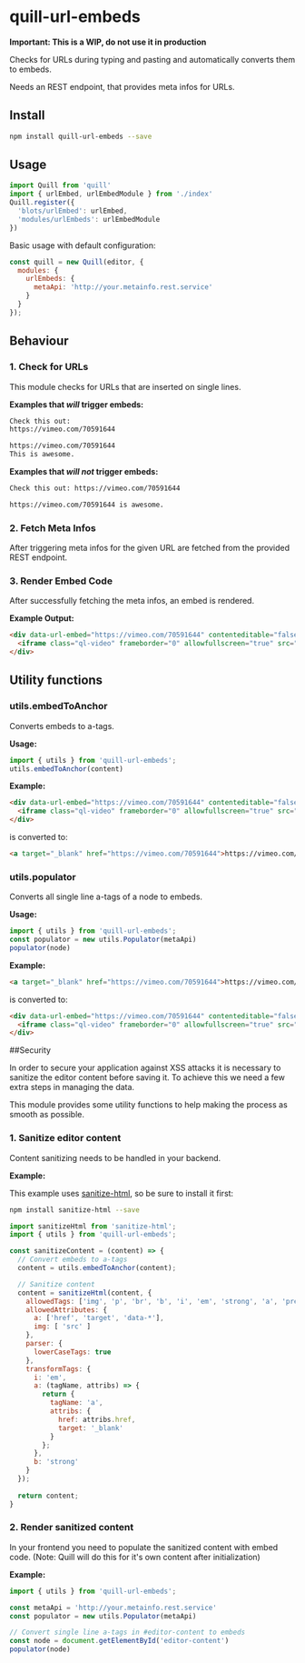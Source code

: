 # quill-url-embeds

**Important: This is a WIP, do not use it in production**

Checks for URLs during typing and pasting and automatically converts them to embeds.

Needs an REST endpoint, that provides meta infos for URLs.

## Install

```bash
npm install quill-url-embeds --save
```

## Usage

```javascript
import Quill from 'quill'
import { urlEmbed, urlEmbedModule } from './index'
Quill.register({
  'blots/urlEmbed': urlEmbed,
  'modules/urlEmbeds': urlEmbedModule
})
```

Basic usage with default configuration:

```javascript
const quill = new Quill(editor, {
  modules: {
    urlEmbeds: {
      metaApi: 'http://your.metainfo.rest.service'
    }
  }
});
```

## Behaviour

### 1. Check for URLs

This module checks for URLs that are inserted on single lines.

**Examples that *will* trigger embeds:**

```html
Check this out:
https://vimeo.com/70591644
```

```html
https://vimeo.com/70591644
This is awesome.
```

**Examples that *will not* trigger embeds:**
```html
Check this out: https://vimeo.com/70591644
```
```html
https://vimeo.com/70591644 is awesome.
```

### 2. Fetch Meta Infos

After triggering meta infos for the given URL are fetched from the provided REST endpoint.

### 3. Render Embed Code

After successfully fetching the meta infos, an embed is rendered.

**Example Output:**
```html
<div data-url-embed="https://vimeo.com/70591644" contenteditable="false">
  <iframe class="ql-video" frameborder="0" allowfullscreen="true" src="https://player.vimeo.com/video/70591644/"></iframe>
</div>
```

## Utility functions

### utils.embedToAnchor

Converts embeds to a-tags.

**Usage:**

```javascript
import { utils } from 'quill-url-embeds';
utils.embedToAnchor(content)
```

**Example:**
```html
<div data-url-embed="https://vimeo.com/70591644" contenteditable="false">
  <iframe class="ql-video" frameborder="0" allowfullscreen="true" src="https://player.vimeo.com/video/70591644/"></iframe>
</div>
```
is converted to:
```html
<a target="_blank" href="https://vimeo.com/70591644">https://vimeo.com/70591644</a>
```

### utils.populator

Converts all single line a-tags of a node to embeds.

**Usage:**

```javascript
import { utils } from 'quill-url-embeds';
const populator = new utils.Populator(metaApi)
populator(node)
```

**Example:**
```html
<a target="_blank" href="https://vimeo.com/70591644">https://vimeo.com/70591644</a>
```
is converted to:
```html
<div data-url-embed="https://vimeo.com/70591644" contenteditable="false">
  <iframe class="ql-video" frameborder="0" allowfullscreen="true" src="https://player.vimeo.com/video/70591644/"></iframe>
</div>
```

##Security

In order to secure your application against XSS attacks it is necessary to sanitize the editor content before saving it. To achieve this we need a few extra steps in managing the data.

This module provides some utility functions to help making the process as smooth as possible.

### 1. Sanitize editor content

Content sanitizing needs to be handled in your backend.

**Example:**

This example uses [sanitize-html](https://www.npmjs.com/package/sanitize-html), so be sure to install it first:
```bash
npm install sanitize-html --save
```

```javascript
import sanitizeHtml from 'sanitize-html';
import { utils } from 'quill-url-embeds';

const sanitizeContent = (content) => {
  // Convert embeds to a-tags
  content = utils.embedToAnchor(content);

  // Sanitize content
  content = sanitizeHtml(content, {
    allowedTags: ['img', 'p', 'br', 'b', 'i', 'em', 'strong', 'a', 'pre', 'ul', 'li', 'ol', 'span'],
    allowedAttributes: {
      a: ['href', 'target', 'data-*'],
      img: [ 'src' ]
    },
    parser: {
      lowerCaseTags: true
    },
    transformTags: {
      i: 'em',
      a: (tagName, attribs) => {
        return {
          tagName: 'a',
          attribs: {
            href: attribs.href,
            target: '_blank'
          }
        };
      },
      b: 'strong'
    }
  });
  
  return content;
}
```

### 2. Render sanitized content

In your frontend you need to populate the sanitized content with embed code. (Note: Quill will do this for it's own content after initialization)

**Example:**

```javascript
import { utils } from 'quill-url-embeds';

const metaApi = 'http://your.metainfo.rest.service'
const populator = new utils.Populator(metaApi)

// Convert single line a-tags in #editor-content to embeds
const node = document.getElementById('editor-content')
populator(node)

```





